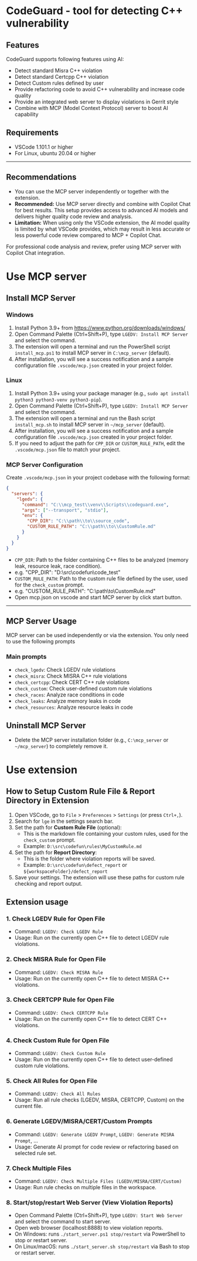 # CodeGuard - tool for detecting C++ vulnerability
## Features
CodeGuard supports following features using AI:
- Detect standard Misra C++ violation
- Detect standard Certcpp C++ violation
- Detect Custom rules defined by user
- Provide refactoring code to avoid C++ vulnerability and increase code quality
- Provide an integrated web server to display violations in Gerrit style
- Combine with MCP (Model Context Protocol) server to boost AI capability



## Requirements
- VSCode 1.101.1 or higher
- For Linux, ubuntu 20.04 or higher


---
## Recommendations

- You can use the MCP server independently or together with the extension.
- **Recommended:** Use MCP server directly and combine with Copilot Chat for best results. This setup provides access to advanced AI models and delivers higher quality code review and analysis.
- **Limitation:** When using only the VSCode extension, the AI model quality is limited by what VSCode provides, which may result in less accurate or less powerful code review compared to MCP + Copilot Chat.

For professional code analysis and review, prefer using MCP server with Copilot Chat integration.

# Use MCP server
## Install MCP Server

### Windows
1. Install Python 3.9+ from https://www.python.org/downloads/windows/ 
2. Open Command Palette (Ctrl+Shift+P), type `LGEDV: Install MCP Server` and select the command.
3. The extension will open a terminal and run the PowerShell script `install_mcp.ps1` to install MCP server in `C:\mcp_server` (default).
4. After installation, you will see a success notification and a sample configuration file `.vscode/mcp.json` created in your project folder.


### Linux
1. Install Python 3.9+ using your package manager (e.g., `sudo apt install python3 python3-venv python3-pip`).
2. Open Command Palette (Ctrl+Shift+P), type `LGEDV: Install MCP Server` and select the command.
3. The extension will open a terminal and run the Bash script `install_mcp.sh` to install MCP server in `~/mcp_server` (default).
4. After installation, you will see a success notification and a sample configuration file `.vscode/mcp.json` created in your project folder.
5. If you need to adjust the path for `CPP_DIR` or `CUSTOM_RULE_PATH`, edit the `.vscode/mcp.json` file to match your project.




### MCP Server Configuration
Create `.vscode/mcp.json` in your project codebase with the following format:
```json
{
  "servers": {
    "lgedv": {
      "command": "C:\\mcp_test\\venv\\Scripts\\codeguard.exe",
      "args": ["--transport", "stdio"],
      "env": {
        "CPP_DIR": "C:\\path\\to\\source_code", 
        "CUSTOM_RULE_PATH": "C:\\path\\to\\CustomRule.md" 
      }
    }
  }
}
```
- `CPP_DIR`: Path to the folder containing C++ files to be analyzed (memory leak, resource leak, race condition).
- e.g. "CPP_DIR": "D:\\src\\codefun\\code_test"
- `CUSTOM_RULE_PATH`: Path to the custom rule file defined by the user, used for the `check_custom` prompt.
- e.g.  "CUSTOM_RULE_PATH": "C:\\path\\to\\CustomRule.md"
- Open mcp.json on vscode and start MCP server by click start button.

---


## MCP Server Usage

MCP server can be used independently or via the extension. You only need to use the following prompts 
### Main prompts
- `check_lgedv`: Check LGEDV rule violations
- `check_misra`: Check MISRA C++ rule violations
- `check_certcpp`: Check CERT C++ rule violations
- `check_custom`: Check user-defined custom rule violations
- `check_races`: Analyze race conditions in code
- `check_leaks`: Analyze memory leaks in code
- `check_resources`: Analyze resource leaks in code


## Uninstall MCP Server
- Delete the MCP server installation folder (e.g., `C:\mcp_server` or `~/mcp_server`) to completely remove it.



# Use extension
## How to Setup Custom Rule File & Report Directory in Extension

1. Open VSCode, go to `File` > `Preferences` > `Settings` (or press `Ctrl+,`).
2. Search for `lge` in the settings search bar.
3. Set the path for **Custom Rule File** (optional):
   - This is the markdown file containing your custom rules, used for the `check_custom` prompt.
   - Example: `D:\src\codefun\rules\MyCustomRule.md`
4. Set the path for **Report Directory**:
   - This is the folder where violation reports will be saved.
   - Example: `D:\src\codefun\defect_report` or `${workspaceFolder}/defect_report`
5. Save your settings. The extension will use these paths for custom rule checking and report output.

## Extension usage

### 1. Check LGEDV Rule for Open File
- Command: `LGEDV: Check LGEDV Rule`
- Usage: Run on the currently open C++ file to detect LGEDV rule violations.

### 2. Check MISRA Rule for Open File
- Command: `LGEDV: Check MISRA Rule`
- Usage: Run on the currently open C++ file to detect MISRA C++ violations.

### 3. Check CERTCPP Rule for Open File
- Command: `LGEDV: Check CERTCPP Rule`
- Usage: Run on the currently open C++ file to detect CERT C++ violations.

### 4. Check Custom Rule for Open File
- Command: `LGEDV: Check Custom Rule`
- Usage: Run on the currently open C++ file to detect user-defined custom rule violations.

### 5. Check All Rules for Open File
- Command: `LGEDV: Check All Rules`
- Usage: Run all rule checks (LGEDV, MISRA, CERTCPP, Custom) on the current file.

### 6. Generate LGEDV/MISRA/CERT/Custom Prompts
- Command: `LGEDV: Generate LGEDV Prompt`, `LGEDV: Generate MISRA Prompt`, ...
- Usage: Generate AI prompt for code review or refactoring based on selected rule set.

### 7. Check Multiple Files
- Command: `LGEDV: Check Multiple Files (LGEDV/MISRA/CERT/Custom)`
- Usage: Run rule checks on multiple files in the workspace.

### 8. Start/stop/restart Web Server (View Violation Reports)
- Open Command Palette (Ctrl+Shift+P), type `LGEDV: Start Web Server` and select the command to start server.
- Open web browser (localhost:8888) to view violation reports.
- On Windows: runs `./start_server.ps1 stop/restart` via PowerShell to stop or restart server.
- On Linux/macOS: runs `./start_server.sh stop/restart` via Bash to stop or restart server.


